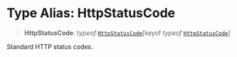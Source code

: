 # Type Alias: HttpStatusCode

> **HttpStatusCode**: *typeof* [`HttpStatusCode`](../variables/HttpStatusCode.md)\[keyof *typeof* [`HttpStatusCode`](../variables/HttpStatusCode.md)\]

Standard HTTP status codes.
